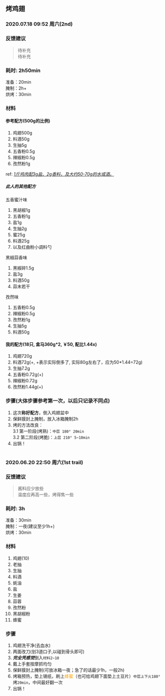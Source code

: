 ## 烤鸡翅

### 2020.07.18 09:52 周六(2nd)

### 反馈建议
> 待补充  
> 待补充

### 耗时: 2h50min
准备：20min  
腌制：2h+  
烘烤：30min  

### 材料
#### 参考配方(500g的比例)
1. 鸡翅500g
2. 料酒50g
3. 生抽5g
4. 五香粉0.5g
5. 辣椒粉0.5g
6. 孜然粉1g

ref: <u>*1斤鸡肉配3g盐、2g香料，及大约50-70g的水或酒。</u>*

##### 此人的其他配方

五香蜜汁味
1. 黑胡椒1g
2. 五香粉1g
3. 盐1g
4. 生抽2g
5. 蜜25g
6. 料酒25g
7. 以及红曲粉小调料勺

黑椒蒜香味
1. 黑椒碎1.5g
2. 盐3g
3. 料酒50g
4. 蒜末若干

孜然味
1. 五香粉0.5g
2. 辣椒粉0.5g
3. 孜然粉1g
4. 生抽5g
5. 料酒50g

#### 我的配方(18只, 盒马360g*2, ￥50, 配比1.44x)
1. 鸡翅720g
2. 料酒72g(+, +表示实际倒多了, 实际80g左右了，应为50*1.44=72g)
3. 生抽7.2g
4. 五香粉0.72g(+)
5. 辣椒粉0.72g
6. 孜然粉1.44g(+)

### 步骤(大体步骤参考第一次，以后只记录不同点)
1. 这次**称好配方**，倒入鸡翅盆中
2. 保鲜膜封上腌制，放入冰箱腌制2h
3. 烤的方法改良：  
  3.1 第一阶段(烤熟)：`中层 180° 20min`  
  3.2 第二阶段(烤脆)：`上层 210° 5~10min`
4. 出锅！


#


### 2020.06.20 22:50 周六(1st trail)

### 反馈建议
> 酱料应少放些  
> 温度应再高一些，烤得焦一些

### 耗时: 3h
准备：30min  
腌制：一夜(建议至少1h+)   
烘烤：30min  

### 材料
1. 鸡翅(10)
2. 老抽
3. 生抽
4. 料酒
5. 蚝油
6. 盐
7. 生姜
8. 蒜蓉
9. 孜然粉
10. 黑胡椒粉
11. 蜂蜜

### 步骤
1. 鸡翅洗干净(去血水)
2. 两面改刀(划3道口子,以碰到骨头即可)
3. ***完全凭感觉***倒入`材料2~10`
4. 戴上手套按摩抓均匀
5. 保鲜膜封上腌制(可放冰箱一夜；急了的话最少1h，一般2h)
6. 烤箱预热，垫上<a>锡纸</a>，刷上<span style='color:orange'>蜂蜜</span>（也可给鸡翅下面垫上土豆片）`中层上下火180°`烤`20min`，中间最好翻一次
7. 出锅！
